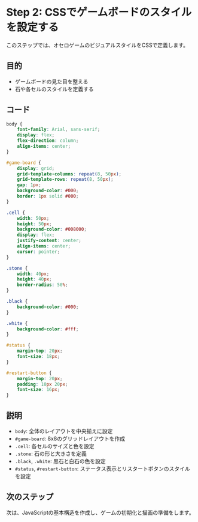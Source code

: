 # Step 2: CSSでゲームボードのスタイルを設定する

このステップでは、オセロゲームのビジュアルスタイルをCSSで定義します。

## 目的
- ゲームボードの見た目を整える
- 石や各セルのスタイルを定義する

## コード
```css
body {
    font-family: Arial, sans-serif;
    display: flex;
    flex-direction: column;
    align-items: center;
}

#game-board {
    display: grid;
    grid-template-columns: repeat(8, 50px);
    grid-template-rows: repeat(8, 50px);
    gap: 1px;
    background-color: #000;
    border: 1px solid #000;
}

.cell {
    width: 50px;
    height: 50px;
    background-color: #008000;
    display: flex;
    justify-content: center;
    align-items: center;
    cursor: pointer;
}

.stone {
    width: 40px;
    height: 40px;
    border-radius: 50%;
}

.black {
    background-color: #000;
}

.white {
    background-color: #fff;
}

#status {
    margin-top: 20px;
    font-size: 18px;
}

#restart-button {
    margin-top: 20px;
    padding: 10px 20px;
    font-size: 16px;
}
```

## 説明
- `body`: 全体のレイアウトを中央揃えに設定
- `#game-board`: 8x8のグリッドレイアウトを作成
- `.cell`: 各セルのサイズと色を設定
- `.stone`: 石の形と大きさを定義
- `.black`, `.white`: 黒石と白石の色を設定
- `#status`, `#restart-button`: ステータス表示とリスタートボタンのスタイルを設定

## 次のステップ
次は、JavaScriptの基本構造を作成し、ゲームの初期化と描画の準備をします。

